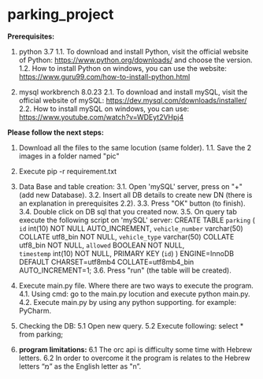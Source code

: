 # parking_project

**Prerequisites:**
1. python 3.7
  1.1. To download and install Python, visit the official website of Python: 
  https://www.python.org/downloads/ and choose the version.
  1.2. How to install Python on windows, you can use the website: 
  https://www.guru99.com/how-to-install-python.html

2. mysql workbrench 8.0.23
  2.1. To download and install mySQL, visit the official website of mySQL: 
  https://dev.mysql.com/downloads/installer/
  2.2. How to install mySQL on windows, you can use: 
  https://www.youtube.com/watch?v=WDEyt2VHpj4


**Please follow the next steps:**
1. Download all the files to the same locution (same folder).
  1.1. Save the 2 images in a folder named "pic"

2. Execute pip -r requirement.txt

3. Data Base and table creation:
  3.1. Open 'mySQL' server, press on "+" (add new Database).
  3.2. Insert all DB details to create new DN (there is an explanation in prerequisites 2.2).
  3.3. Press "OK" button (to finish).
  3.4. Double click on DB sql that you created now.
  3.5. On query tab execute the following script on 'mySQL' server:
       CREATE TABLE `parking` (
        `id` int(10) NOT NULL AUTO_INCREMENT,
        `vehicle_number` varchar(50) COLLATE utf8_bin NOT NULL,
        `vehicle_type` varchar(50) COLLATE utf8_bin NOT NULL,
        `allowed` BOOLEAN NOT NULL,  
        `timestemp` int(10) NOT NULL,
        PRIMARY KEY (`id`)
        ) ENGINE=InnoDB DEFAULT CHARSET=utf8mb4 COLLATE=utf8mb4_bin
        AUTO_INCREMENT=1;
  3.6. Press "run" (the table will be created).

4. Execute main.py file.
    Where there are two ways to execute the program.
    4.1. Using cmd: go to the main.py locution and execute python main.py.
    4.2. Execute main.py by using any python supporting. 
         for example: PyCharm.
       
5. Checking the DB:
  5.1 Open new query.
  5.2 Execute following:
      select * 
      from parking;
      
6. **program limitations:**
  6.1 The orc api is difficulty some time with Hebrew letters.
  6.2 In order to overcome it the program is relates to the Hebrew letters “מ” as the English letter as "n”.


